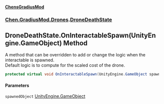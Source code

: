 
#### [ChensGradiusMod](./index 'index')

### [Chen.GradiusMod.Drones](./Y-iPobZkdIiJ9feSuBjDaQ 'Chen.GradiusMod.Drones').[DroneDeathState](./8ui+PJgGZL18czsU0lHbsw 'Chen.GradiusMod.Drones.DroneDeathState')

## DroneDeathState.OnInteractableSpawn(UnityEngine.GameObject) Method
A method that can be overridden to add or change the logic when the interactable is spawned.  
Default logic is to compute for the scaled cost of the drone.  
```csharp
protected virtual void OnInteractableSpawn(UnityEngine.GameObject spawnedObject);
```

#### Parameters
<a name='kht906kRgVgmbASslKKFfQ'></a>
`spawnedObject` [UnityEngine.GameObject](https://docs.microsoft.com/en-us/dotnet/api/UnityEngine.GameObject 'UnityEngine.GameObject')  
  
